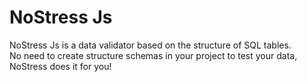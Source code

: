 # NoStress Js

NoStress Js is a data validator based on the structure of SQL tables.\
No need to create structure schemas in your project to test your data, NoStress does it for you!
